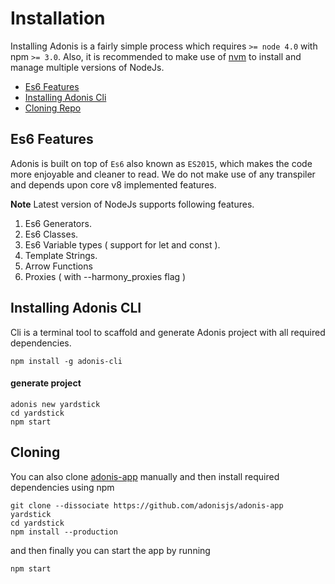 # Installation

Installing Adonis is a fairly simple process which requires `>= node 4.0` with npm `>= 3.0`. Also, it is recommended to make use of [nvm](https://github.com/creationix/nvm) to install and manage multiple versions of NodeJs.

- [Es6 Features](#es6-features)
- [Installing Adonis Cli](#installing-adonis-cli)
- [Cloning Repo](#cloning-repo)

## Es6 Features

Adonis is built on top of `Es6` also known as `ES2015`, which makes the code more enjoyable and cleaner to read. We do not make use of any transpiler and depends upon core v8 implemented features.

<div class="__note">
  <p>
    <strong>Note</strong>
    Latest version of NodeJs supports following features.
  </p>
</div>

1. Es6 Generators.
2. Es6 Classes.
3. Es6 Variable types ( support for let and const ).
4. Template Strings.
5. Arrow Functions
6. Proxies ( with --harmony_proxies flag )

## Installing Adonis CLI

Cli is a terminal tool to scaffold and generate Adonis project with all required dependencies.

```bash,line-numbers
npm install -g adonis-cli
```

#### generate project

```bash,line-numbers
adonis new yardstick
cd yardstick
npm start
```

## Cloning

You can also clone [adonis-app](https://github.com/adonisjs/adonis-app.git) manually and then install required dependencies using npm

```bash,line-numbers
git clone --dissociate https://github.com/adonisjs/adonis-app yardstick
cd yardstick
npm install --production
```

and then finally you can start the app by running

```bash,line-numbers
npm start
```
